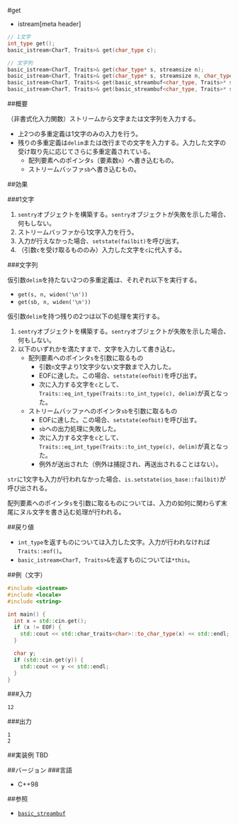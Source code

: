 #get
* istream[meta header]

```cpp
// 1文字
int_type get();
basic_istream<CharT, Traits>& get(char_type c);

// 文字列
basic_istream<CharT, Traits>& get(char_type* s, streamsize n);
basic_istream<CharT, Traits>& get(char_type* s, streamsize n, char_type delim);
basic_istream<CharT, Traits>& get(basic_streambuf<char_type, Traits>* sb);
basic_istream<CharT, Traits>& get(basic_streambuf<char_type, Traits>* sb, char_type delim);
```

##概要

（非書式化入力関数）ストリームから文字または文字列を入力する。

- 上2つの多重定義は1文字のみの入力を行う。
- 残りの多重定義は`delim`または改行までの文字を入力する。入力した文字の受け取り先に応じてさらに多重定義されている。
    - 配列要素へのポインタ`s`（要素数`n`）へ書き込むもの。
    - ストリームバッファ`sb`へ書き込むもの。

##効果

###1文字
1. `sentry`オブジェクトを構築する。`sentry`オブジェクトが失敗を示した場合、何もしない。
1. ストリームバッファから1文字入力を行う。
1. 入力が行えなかった場合、`setstate(failbit)`を呼び出す。
1. （引数`c`を受け取るもののみ）入力した文字を`c`に代入する。

###文字列

仮引数`delim`を持たない2つの多重定義は、それぞれ以下を実行する。

- `get(s, n, widen('\n'))`
- `get(sb, n, widen('\n'))`

仮引数`delim`を持つ残りの2つは以下の処理を実行する。

1. `sentry`オブジェクトを構築する。`sentry`オブジェクトが失敗を示した場合、何もしない。
1. 以下のいずれかを満たすまで、文字を入力して書き込む。
    - 配列要素へのポインタ`s`を引数に取るもの
        - 引数`n`文字より1文字少ない文字数まで入力した。
        - EOFに達した。この場合、`setstate(eofbit)`を呼び出す。
        - 次に入力する文字を`c`として、`Traits::eq_int_type(Traits::to_int_type(c), delim)`が真となった。
    - ストリームバッファへのポインタ`sb`を引数に取るもの
        - EOFに達した。この場合、`setstate(eofbit)`を呼び出す。
        - `sb`への出力処理に失敗した。
        - 次に入力する文字を`c`として、`Traits::eq_int_type(Traits::to_int_type(c), delim)`が真となった。
        - 例外が送出された（例外は捕捉され、再送出されることはない）。

`str`に1文字も入力が行われなかった場合、`is.setstate(ios_base::failbit)`が呼び出される。

配列要素へのポインタ`s`を引数に取るものについては、入力の如何に関わらず末尾にヌル文字を書き込む処理が行われる。

##戻り値

- `int_type`を返すものについては入力した文字。入力が行われなければ`Traits::eof()`。
- `basic_istream<CharT, Traits>&`を返すものについては`*this`。

##例（文字）
```cpp
#include <iostream>
#include <locale>
#include <string>

int main() {
  int x = std::cin.get();
  if (x != EOF) {
    std::cout << std::char_traits<char>::to_char_type(x) << std::endl;
  }

  char y;
  if (std::cin.get(y)) {
    std::cout << y << std::endl;
  }
}
```

###入力
```
12
```

###出力
```
1
2
```

##実装例
TBD

##バージョン
###言語
- C++98

##参照
- [`basic_streambuf`](../../streambuf/basic_streambuf.md)

